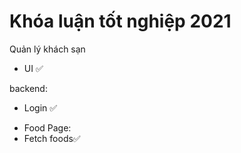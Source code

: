 # Khóa luận tốt nghiệp 2021

Quản lý khách sạn


- UI ✅

backend:
- Login ✅
+ Food Page:
+ Fetch foods✅





